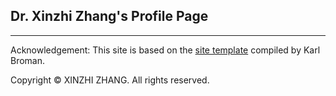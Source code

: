 ## Dr. Xinzhi Zhang's Profile Page

---
Acknowledgement: This site is based on the [site template](http://kbroman.org/simple_site/) compiled by Karl Broman.

Copyright © XINZHI ZHANG. All rights reserved. 
